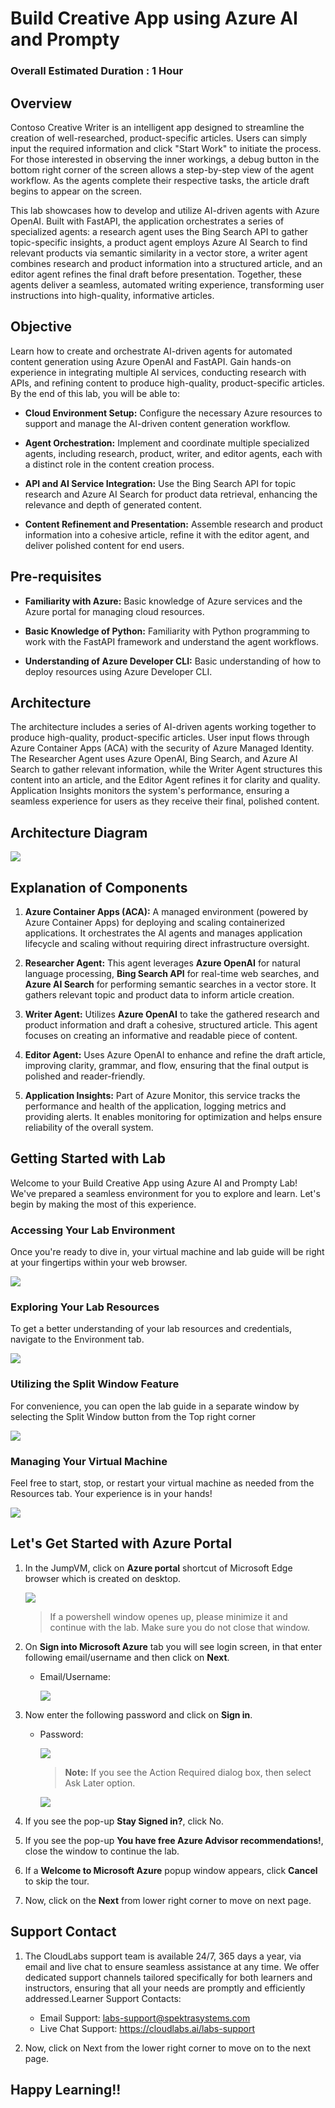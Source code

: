 # Build Creative App using Azure AI and Prompty

### Overall Estimated Duration : 1 Hour

## Overview

Contoso Creative Writer is an intelligent app designed to streamline the creation of well-researched, product-specific articles. Users can simply input the required information and click "Start Work" to initiate the process. For those interested in observing the inner workings, a debug button in the bottom right corner of the screen allows a step-by-step view of the agent workflow. As the agents complete their respective tasks, the article draft begins to appear on the screen.

This lab showcases how to develop and utilize AI-driven agents with Azure OpenAI. Built with FastAPI, the application orchestrates a series of specialized agents: a research agent uses the Bing Search API to gather topic-specific insights, a product agent employs Azure AI Search to find relevant products via semantic similarity in a vector store, a writer agent combines research and product information into a structured article, and an editor agent refines the final draft before presentation. Together, these agents deliver a seamless, automated writing experience, transforming user instructions into high-quality, informative articles.

## Objective

Learn how to create and orchestrate AI-driven agents for automated content generation using Azure OpenAI and FastAPI. Gain hands-on experience in integrating multiple AI services, conducting research with APIs, and refining content to produce high-quality, product-specific articles. By the end of this lab, you will be able to:

- **Cloud Environment Setup:** Configure the necessary Azure resources to support and manage the AI-driven content generation workflow.

- **Agent Orchestration:** Implement and coordinate multiple specialized agents, including research, product, writer, and editor agents, each with a distinct role in the content creation process.

- **API and AI Service Integration:** Use the Bing Search API for topic research and Azure AI Search for product data retrieval, enhancing the relevance and depth of generated content.

- **Content Refinement and Presentation:** Assemble research and product information into a cohesive article, refine it with the editor agent, and deliver polished content for end users.

## Pre-requisites

- **Familiarity with Azure:** Basic knowledge of Azure services and the Azure portal for managing cloud resources.

- **Basic Knowledge of Python:** Familiarity with Python programming to work with the FastAPI framework and understand the agent workflows.

- **Understanding of Azure Developer CLI:** Basic understanding of how to deploy resources using Azure Developer CLI.

## Architecture

The architecture includes a series of AI-driven agents working together to produce high-quality, product-specific articles. User input flows through Azure Container Apps (ACA) with the security of Azure Managed Identity. The Researcher Agent uses Azure OpenAI, Bing Search, and Azure AI Search to gather relevant information, while the Writer Agent structures this content into an article, and the Editor Agent refines it for clarity and quality. Application Insights monitors the system's performance, ensuring a seamless experience for users as they receive their final, polished content.

## Architecture Diagram

![](../media/Creative_writing_aca.png)

## Explanation of Components

1. **Azure Container Apps (ACA):** A managed environment (powered by Azure Container Apps) for deploying and scaling containerized applications. It orchestrates the AI agents and manages application lifecycle and scaling without requiring direct infrastructure oversight.

2. **Researcher Agent:** This agent leverages **Azure OpenAI** for natural language processing, **Bing Search API** for real-time web searches, and **Azure AI Search** for performing semantic searches in a vector store. It gathers relevant topic and product data to inform article creation.

3. **Writer Agent:** Utilizes **Azure OpenAI** to take the gathered research and product information and draft a cohesive, structured article. This agent focuses on creating an informative and readable piece of content.

4. **Editor Agent:** Uses Azure OpenAI to enhance and refine the draft article, improving clarity, grammar, and flow, ensuring that the final output is polished and reader-friendly.

5. **Application Insights:** Part of Azure Monitor, this service tracks the performance and health of the application, logging metrics and providing alerts. It enables monitoring for optimization and helps ensure reliability of the overall system.

## Getting Started with Lab

Welcome to your Build Creative App using Azure AI and Prompty Lab! We've prepared a seamless environment for you to explore and learn. Let's begin by making the most of this experience.

### Accessing Your Lab Environment

Once you're ready to dive in, your virtual machine and lab guide will be right at your fingertips within your web browser.

![](../media/gs1.png)

### Exploring Your Lab Resources

To get a better understanding of your lab resources and credentials, navigate to the Environment tab.

![](../media/gs2.png)

### Utilizing the Split Window Feature

For convenience, you can open the lab guide in a separate window by selecting the Split Window button from the Top right corner

![](../media/gs3.png)

### Managing Your Virtual Machine

Feel free to start, stop, or restart your virtual machine as needed from the Resources tab. Your experience is in your hands!

![](../media/gs4.png)

## Let's Get Started with Azure Portal

1. In the JumpVM, click on **Azure portal** shortcut of Microsoft Edge browser which is created on desktop.

   ![](../media/gs-05.png)

   >If a powershell window openes up, please minimize it and continue with the lab. Make sure you do not close that window.

2. On **Sign into Microsoft Azure** tab you will see login screen, in that enter following email/username and then click on **Next**.

   - Email/Username: <inject key="AzureAdUserEmail"></inject>
     
     ![](../media/gs-06.png)

3. Now enter the following password and click on **Sign in**.

   - Password: <inject key="AzureAdUserPassword"></inject>

     ![](../media/gs-07.png)

     >**Note:** If you see the Action Required dialog box, then select Ask Later option.

     ![](../media/gs-08.png)

4. If you see the pop-up **Stay Signed in?**, click No.

5. If you see the pop-up **You have free Azure Advisor recommendations!**, close the window to continue the lab.

6. If a **Welcome to Microsoft Azure** popup window appears, click **Cancel** to skip the tour.

7. Now, click on the **Next** from lower right corner to move on next page.

## Support Contact

1. The CloudLabs support team is available 24/7, 365 days a year, via email and live chat to ensure seamless assistance at any time. We offer dedicated support channels tailored specifically for both learners and instructors, ensuring that all your needs are promptly and efficiently addressed.Learner Support Contacts:

   - Email Support: labs-support@spektrasystems.com
   - Live Chat Support: https://cloudlabs.ai/labs-support

2. Now, click on Next from the lower right corner to move on to the next page.

## Happy Learning!!


